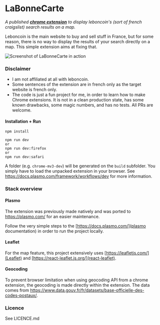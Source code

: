 # LaBonneCarte
_A published [**chrome extension**](https://chrome.google.com/webstore/detail/la-bonne-carte/oegacpncaonolgbpmphcimodilfoacnl) to display leboncoin's (sort of french craigslist) search results on a map._

Leboncoin is the main website to buy and sell stuff in France, but for some reason, there is no way to display the results of your search directly on a map. This simple extension aims at fixing that.

![Screenshot of LaBonneCarte in action](https://i.imgur.com/teRI705.jpeg)

### Disclaimer
- I am not affiliated at all with leboncoin.
- Some sentences of the extension are in french only as the target website is french only.
- The code is just a fun project for me, in order to learn how to make Chrome extensions. It is not in a clean production state, has some known drawbacks, some magic numbers, and has no tests. All PRs are welcome.

#### Installation + Run

```
npm install

npm run dev
or
npm run dev:firefox
or
npm run dev:safari
```

A folder (e.g. `chrome-mv3-dev`) will be generated on the `build` subfolder. You simply have to load the unpacked extension in your browser. See https://docs.plasmo.com/framework/workflows/dev for more information.

### Stack overview

#### Plasmo

The extension was previously made natively and was ported to https://plasmo.com/ for an easier maintenance.

Follow the very simple steps to the [https://docs.plasmo.com/](plasmo documentation) in order to run the project locally.

#### Leaflet

For the map feature, this project extensively uses [https://leafletjs.com/](Leaflet) and [https://react-leaflet.js.org/](react-leaflet).

#### Geocoding

To prevent browser limitation when using geocoding API from a chrome extension, the geocoding is made directly within the extension. The data comes from https://www.data.gouv.fr/fr/datasets/base-officielle-des-codes-postaux/.

### Licence

See LICENCE.md
